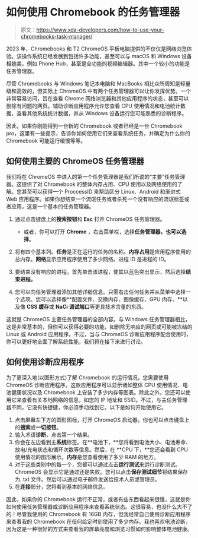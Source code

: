 # 如何使用 Chromebook 的任务管理器

> 原文：<https://www.xda-developers.com/how-to-use-your-chromebooks-task-manager/>

2023 年，Chromebooks 和 T2 ChromeOS 平板电脑提供的不仅仅是网络浏览体验。该操作系统已经发展到包括许多功能，甚至可以与 macOS 和 Windows 设备相媲美，例如 Phone Hub，甚至是全功能的视频编辑器。其中一个较小的功能是任务管理器。

尽管 Chromebooks 与 Windows 笔记本电脑和 MacBooks 相比众所周知是轻量级和高效的，但实际上 ChromeOS 中有两个任务管理器可以让你发挥优势。一个非常容易访问，旨在查看 Chrome 网络浏览器和其他应用程序的状态，甚至可以删除有问题的网页。辅助诊断应用程序允许您查看 CPU 使用情况和电池统计数据，查看其他系统统计数据，并从 Windows 设备运行您可能熟悉的诊断程序。

因此，如果你刚刚得到一台新的 Chromebook 或者已经是一台 Chromebook pro，这里有一些提示，告诉你如何使用它们来查看系统任务，并确定为什么你的 Chromebook 可能运行缓慢等等。

## 如何使用主要的 ChromeOS 任务管理器

我们将在 ChromeOS 中进入的第一个任务管理器是我们所说的“主要”任务管理器。这提供了对 Chromebook 的整体内存占用、CPU 使用以及网络使用的了解。您甚至可以获得一个 ProccessID 来帮助区分 Linux、Android 和渐进式 Web 应用程序。如果你想结束一个流氓任务或者杀死一个没有响应的流氓标签或者应用，这是一个基本的任务管理器。

1.  通过点击键盘上的**搜索按钮**和 **Esc** 打开 ChromeOS 任务管理器。
    *   或者，你可以打开 **Chrome** ，右击菜单栏，选择**任务管理器，也可以选择**。

2.  将有四个基本列。**任务**是正在运行的任务的名称。**内存占用**是应用程序使用的总内存。**网络**显示应用程序使用了多少网络。进程 ID 是进程的 ID。
3.  要结束没有响应的进程，首先单击该进程，使其以蓝色突出显示，然后选择**结束进程。**
4.  您可以向任务管理器添加其他详细信息。只需右击任何任务并从菜单中选择一个选项。您可以选择像**配置文件、交换内存、图像缓存、GPU 内存、**以及像 **CSS 缓存**或 **NaCi 调试端口**等更具技术含量的东西。

这就是 ChromeOS 主要任务管理器的全部内容。与 Windows 任务管理器相比，这是非常基本的，但你可以获得必要的功能，如删除无响应的网页或可能被冻结的 Linux 或 Android 应用程序。不过，当与 ChromeOS 诊断应用程序配合使用时，你可以更好地全面了解系统性能，我们将在接下来进行讨论。

## 如何使用诊断应用程序

为了更深入地(以图形方式)了解 Chromebook 的运行情况，您需要使用 ChromeOS 诊断应用程序。这款应用程序可以显示诸如整体 CPU 使用情况、电池健康状况以及 Chromebook 上安装了多少内存等图表。除此之外，您还可以使用它来查看有关本地网络的信息，如您的 IP 地址和 SSID。不过，与主任务管理器不同，它没有快捷键，你必须手动找到它。以下是如何开始使用它。

1.  点击屏幕左下方的圆形图标，打开 ChromeOS 启动器。你也可以点击键盘上的**搜索**或**一切按钮**。
2.  输入术语**诊断**，点击第一个结果。
3.  你会在左边看到主**系统**标签。在**电池下，**您将看到电池大小、电池寿命、放电/充电状态和循环次数等信息。然后，在 **CPU 下，**您还会看到 CPU 使用情况的图形展示。**内存**是您查看使用了多少 RAM 的地方。
4.  对于这些类别中的每一个，您都可以通过点击**运行测试**来运行诊断测试。ChromeOS 会显示它是通过还是失败。您可以点击**保存测试细节**将结果保存为. txt 文件。然后可以通过电子邮件发送给技术人员或管理员。
5.  在**连接**部分，您将看到基本的网络信息。

因此，如果你的 Chromebook 运行不正常，或者有些东西看起来很慢，这就是你如何使用任务管理器或诊断应用程序来查看系统状态。这很容易，也没什么大不了的！尽管我使用的 Chromebook 有 16GB 内存，但我经常自己使用诊断应用程序来查看我的 Chromebook 在任何给定时刻使用了多少内存。我也喜欢电池诊断，因为这是一种很好的方式来查看我的屏幕亮度和浏览习惯如何影响整体电池健康。
